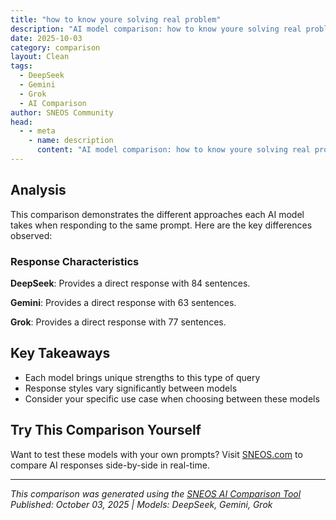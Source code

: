 ```yaml
---
title: "how to know youre solving real problem"
description: "AI model comparison: how to know youre solving real problem..."
date: 2025-10-03
category: comparison
layout: Clean
tags:
  - DeepSeek
  - Gemini
  - Grok
  - AI Comparison
author: SNEOS Community
head:
  - - meta
    - name: description
      content: "AI model comparison: how to know youre solving real problem..."
---
```


<ChatComparison
  title="how to know youre solving real problem"
  prompt="how to know youre solving real problem"
  :responses='{
    "DeepSeek": "Of course. This is one of the most critical questions for entrepreneurs, product managers, and innovators. Solving a \u0022real problem\u0022 is the difference between building something people love and building something that gathers dust.\n\nHere\u2019s a practical framework to know if you\u0027re solving a real problem, broken down into key questions and validation techniques.\n\n### The Core Litmus Test: The \u00225 Whys\u0022 of Problem Validation\n\nAsk these questions relentlessly. If you can\u0027t answer \u0022yes\u0022 to most of them, you might be solving an imaginary or trivial problem.\n\n1.  **Is it a \u0022Must-Have,\u0022 not just a \u0022Nice-to-Have\u0022?**\n    *   **Real Problem:** The user feels a persistent pain, frustration, or inconvenience. They are actively seeking a solution or have developed awkward workarounds. Life or work is measurably worse without a solution.\n    *   **Imaginary Problem:** The user thinks, \u0022Huh, that\u0027s a neat idea,\u0022 but their life remains unchanged without it. It\u0027s a minor annoyance, not a genuine pain.\n\n2.  **Are People Already \u0022Hiring\u0022 Inadequate Solutions?**\n    *   This concept from Clay Christensen\u0027s \u0022Jobs to Be Done\u0022 theory is crucial. People \u0022hire\u0022 products to do a job. If they are using spreadsheets, manual processes, or multiple disjointed tools to solve the problem, you\u0027ve found a real pain point. The existence of competitors is actually a *good* sign\u2014it validates a market.\n\n3.  **Is it Specific and Actionable?**\n    *   **Real Problem:** \u0022It takes our sales team 3 hours to manually update the CRM after a conference, and they often make errors that cost us deals.\u0022\n    *   **Vague Problem:** \u0022CRM software is hard to use.\u0022 The specific problem points to a clear solution; the vague one does not.\n\n4.  **Are They Willing to Pay (Time, Money, or Social Capital)?**\n    *   A problem is only \u0022real\u0022 if the user is motivated enough to invest something to solve it. This is the ultimate test. If they balk at a price, sign-up process, or learning curve, the pain isn\u0027t severe enough.\n\n5.  **Does it Have a Direct, Obvious Impact on Their Core Goals?**\n    *   **Real Problem:** It blocks revenue, saves significant time, reduces critical errors, or directly enhances a primary life goal (safety, health, connection).\n    *   **Peripheral Problem:** It optimizes a non-critical area or adds a fringe benefit.\n\n---\n\n### How to Validate It: Move from Assumption to Evidence\n\nDon\u0027t just *think* you know. Go out and *prove* it.\n\n#### Phase 1: Discovery \u0026 Qualitative Research\n\n**1. Talk to People (The Right Way)**\n*   **Don\u0027t ask:** \u0022Would you use a product that does X?\u0022 (They will say yes to be nice).\n*   **Instead, ask about their behaviors and feelings:**\n    *   \u0022Tell me about the last time you faced [situation related to your problem].\u0022\n    *   \u0022Walk me through your current process for doing X.\u0022\n    *   \u0022What part of that is the most frustrating or time-consuming?\u0022\n    *   \u0022What solutions have you tried? Why did they fall short?\u0022\n    *   \u0022If you had a magic wand, what would you change?\u0022\n\n**2. Look for \u0022Workarounds\u0022 and \u0022Hacks\u0022**\n*   This is gold. If people are using duct-tape solutions (e.g., using 5 different apps, maintaining complex spreadsheets, having a dedicated person to manually fix things), you\u0027ve found a genuine, painful problem.\n\n#### Phase 2: Quantitative Validation\n\n**1. Create a \u0022Smoke Test\u0022 or Landing Page**\n*   Build a simple webpage describing the solution to your problem.\n*   Include a clear **Call-to-Action**: \u0022Sign Up for Early Access,\u0022 \u0022Get Notified at Launch,\u0022 or even \u0022Pre-Order Now.\u0022\n*   Drive a small amount of targeted traffic (e.g., through relevant online communities or ads). The number of clicks, sign-ups, or pre-orders is a powerful, quantitative measure of demand.\n\n**2. Run a Problem-Fit Survey**\n*   Survey a larger audience to gauge how widespread the problem is.\n    *   \u0022On a scale of 1-10, how painful is [problem] for you?\u0022\n    *   \u0022How much time/money do you lose per week/month because of this?\u0022\n    *   \u0022What is the biggest consequence of not solving this?\u0022\n\n#### Phase 3: Pre-Solution Validation\n\n**1. The \u0022Paper Napkin\u0022 or \u0022Wizard of Oz\u0022 Test**\n*   Can you solve the problem manually? Before writing a single line of code, use a manual process to deliver the core value. If people find value in the clunky, manual version, they will *love* the automated one.\n\n**2. Ask for a Pre-Order or Letter of Intent**\n*   For B2B or high-cost products, the ultimate validation is getting a commitment to pay. This separates curiosity from real need.\n\n---\n\n### Red Flags: Signs You\u0027re Probably *Not* Solving a Real Problem\n\n*   **Solution Looking for a Problem:** You started with a cool technology (e.g., \u0022Let\u0027s use blockchain!\u0022) and are now searching for where to apply it.\n*   **The \u0022Everybody\u0022 Problem:** \u0022Our product is for everyone.\u0022 Real problems are specific to a well-defined group.\n*   **Answers are Vague or Hypothetical:** When you talk to users, they speak in future tense (\u0022I *would* probably use that...\u0022) rather than describing past pains.\n*   **No One is Willing to Be Your First User:** If you can\u0027t find a single person to passionately try your MVP for free, why would anyone pay for it later?\n*   **You\u0027re the Only One with the Problem:** Be wary of building something only you need. It might be a hobby, not a business.\n\n### The One-Sentence Summary\n\nYou know you\u0027re solving a real problem when you can observe a specific group of people **experiencing a measurable pain** and **actively using imperfect solutions** to cope with it, and they can **articulate the concrete benefit** they\u0027d get from a better way.\n\nStop guessing and start listening. The evidence is out there in the world, not in your head.",
    "Gemini": "Knowing you\u0027re solving a real problem is crucial for any project, business, or personal endeavor. It ensures your efforts are focused and impactful. Here\u0027s a breakdown of how to determine if you\u0027re solving a real problem:\n\n**1. Validation Through Evidence \u0026 Research:**\n\n*   **Talk to People Directly:**\n    *   **Conduct user interviews:** Go straight to the source \u2013 talk to the people who are or will be affected. Ask open-ended questions to understand their pain points, frustrations, and unmet needs. Don\u0027t just ask \u0022Would you like this?\u0022, ask \u0022What\u0027s the biggest challenge you face when doing X?\u0022\n    *   **Observe behavior:** Sometimes people don\u0027t accurately describe their problems.  Observe them in their natural environment to see what difficulties they encounter. (e.g., watch someone struggling to use a complicated website).\n    *   **Surveys:** Use surveys to gather broader data and quantify the prevalence of the problem.\n*   **Market Research:**\n    *   **Analyze existing data:**  Look for reports, studies, statistics, and industry trends that point to the problem.  Are there articles complaining about it?  Are companies trying to solve a similar problem already?\n    *   **Competitive analysis:**  Examine existing solutions. Do they truly solve the problem, or do they fall short?  What are their limitations?\n*   **Personal Experience (Use Cautiously):**\n    *   If you\u0027ve personally experienced the problem, that\u0027s a good starting point. However, don\u0027t assume that everyone else feels the same way. Validate your experience with research and input from others.\n\n**2. Defining the Problem Clearly \u0026 Precisely:**\n\n*   **Articulate the Problem Statement:**  Write down a concise, clear, and specific description of the problem. Avoid vague language.  Focus on the impact and consequences of the problem.  (Example: \u0022Busy parents struggle to find healthy and convenient meal options for their children, leading to unhealthy eating habits and increased stress.\u0022)\n*   **Identify the Target Audience:**  Who is experiencing this problem?  Be specific about their demographics, behaviors, and needs. The more you know about your target audience, the better you can validate the problem.\n*   **Quantify the Impact:**  How many people are affected by the problem?  What are the financial costs, time costs, or other negative consequences of the problem?  Quantifiable data makes the problem more real and compelling.\n\n**3. Verifying the Problem\u0027s Severity and Frequency:**\n\n*   **Is it a \u0022Must-Have\u0022 or a \u0022Nice-to-Have\u0022?:**  Does the problem cause significant pain or frustration?  Is it a critical need that people actively seek to solve, or is it a minor inconvenience that they can easily ignore? \u0022Must-have\u0022 problems are more likely to lead to successful solutions.\n*   **How Often Does it Occur?:**  A problem that happens rarely may not be worth solving.  The more frequent the problem, the greater the potential impact of a solution.\n*   **Is There a Willingness to Pay (or invest):**  Are people willing to spend time, money, or effort to solve the problem?  If not, it may not be a real problem or the problem is not severe enough.\n\n**4. Continuously Validating \u0026 Iterating:**\n\n*   **Early and Frequent Feedback:**  Don\u0027t wait until you\u0027ve built a complete solution to get feedback.  Show early prototypes or mockups to potential users and gather their thoughts.\n*   **A/B Testing:** If you have a website or app, use A/B testing to see which features or solutions resonate best with users.\n*   **Track Key Metrics:**  Once you launch a solution, track metrics that indicate whether you\u0027re actually solving the problem.  (e.g., customer satisfaction, usage rates, error rates, cost savings).\n*   **Be Open to Changing Your Approach:** If the data shows that your solution isn\u0027t working, be willing to pivot and try a different approach.\n\n**Red Flags That You Might NOT Be Solving a Real Problem:**\n\n*   **You can\u0027t find anyone who experiences the problem.**\n*   **People agree there\u0027s a problem, but they don\u0027t seem motivated to solve it.**\n*   **Existing solutions already adequately address the problem.**\n*   **You\u0027re primarily focused on the technology or solution, rather than the problem itself.**\n*   **You\u0027re relying solely on your intuition or personal experience without any external validation.**\n\n**Example Scenario:**\n\nLet\u0027s say you have an idea for a new social media platform for pet owners.\n\n*   **Not Real Problem (without validation):** \u0022I think pet owners need a better way to connect with each other.\u0022\n*   **Real Problem (after validation):** \u0022Pet owners struggle to find reliable and trustworthy information about pet care in their local area, leading to increased stress and potentially impacting their pet\u0027s health. Existing online forums are often filled with misinformation and lack verified experts. (Based on surveys and interviews with pet owners)\u0022\n\nBy following these steps and being diligent in your research and validation, you can significantly increase your chances of solving a real problem that will have a positive impact. Remember that solving a real problem is a continuous process of learning and adapting.\n",
    "Grok": "To determine whether you\u0027re solving a real problem, you need to critically assess the situation, understand the needs of the people involved, and evaluate the impact of your solution. Here are some steps to guide you:\n\n### 1. Identify the Problem Clearly\n   - **Define the problem:** What exactly are you trying to solve? Be specific and avoid vague statements.\n     - Example: Instead of saying \u0022People are unhappy at work,\u0022 specify \u0022Employees in my department feel demotivated due to lack of recognition.\u0022\n   - **Ask why it\u2019s a problem:** Dig deeper using the \u00225 Whys\u0022 technique to uncover the root cause. Keep asking \u0022Why?\u0022 until you reach the core issue.\n     - Example: Why are employees demotivated? \u2192 Because they don\u2019t feel valued. Why? \u2192 Because there\u2019s no recognition for their hard work. Why? \u2192 Because there\u2019s no system in place for feedback or rewards.\n\n### 2. Validate the Problem with Real People\n   - **Talk to stakeholders:** Speak to the people who are affected by the problem. Ask them about their experiences, challenges, and needs. Are they actually struggling with what you think is the issue?\n     - Example: Survey employees or hold focus groups to confirm if lack of recognition is a key issue.\n   - **Observe behaviors:** Look for evidence of the problem in real-world scenarios. Are people complaining, avoiding certain tasks, or showing frustration?\n     - Example: Notice if employees are disengaged during meetings or if turnover rates are high.\n   - **Look for data:** Use data (if available) to confirm the problem\u0027s existence and scale.\n     - Example: Check performance metrics, absenteeism rates, or employee satisfaction survey results.\n\n### 3. Assess the Problem\u2019s Significance\n   - **Is it widespread?** Does this problem affect a large number of people or a critical group? Solving a problem for a small, insignificant group might not be a priority unless it has a disproportionate impact.\n     - Example: If only 2 out of 100 employees feel unrecognized, it might not be a real or urgent problem.\n   - **What\u2019s the impact?** Does the problem cause significant pain, inefficiency, or loss (financial, emotional, or otherwise)?\n     - Example: If lack of recognition leads to high turnover, costing the company thousands in hiring and training, it\u2019s a real problem.\n   - **Is it urgent?** Does the problem need to be solved now, or can it wait? Prioritize problems with immediate consequences.\n     - Example: If demotivation is causing project delays, it\u2019s urgent.\n\n### 4. Test Your Assumptions\n   - **Avoid solving imaginary problems:** Just because you think something is a problem doesn\u2019t mean it is. Base your conclusions on evidence, not personal biases or assumptions.\n     - Example: You might assume employees want monetary rewards, but after talking to them, you find they value verbal appreciation more.\n   - **Look for demand:** Are people actively seeking a solution to this problem? If no one cares, it might not be worth solving.\n     - Example: If employees aren\u2019t asking for recognition and seem content, the problem might not be real.\n\n### 5. Evaluate If Your Solution Adds Value\n   - **Will solving this make a difference?** Consider whether your solution will improve lives, save time, reduce costs, or address pain points.\n     - Example: Implementing a weekly \u0022Employee Shoutout\u0022 program could boost morale and engagement.\n   - **Is the solution feasible?** Can you realistically solve this problem with the resources, time, and skills you have?\n     - Example: If a recognition program requires a budget your company doesn\u2019t have, it might not be viable.\n   - **Test small-scale:** Before fully committing, try a small prototype or pilot of your solution to see if it works.\n     - Example: Introduce a recognition program in one team and measure engagement over a month.\n\n### 6. Seek Feedback on Your Approach\n   - **Ask for input:** Share your understanding of the problem and proposed solution with others (colleagues, mentors, or the affected group). Do they agree it\u2019s a real issue?\n   - **Iterate based on feedback:** If people don\u2019t see the problem or solution as valuable, reconsider your approach.\n\n### 7. Measure Outcomes\n   - After implementing a solution, check if it\u2019s addressing the problem. Use measurable indicators (e.g., improved satisfaction scores, reduced complaints, higher productivity).\n     - Example: After the recognition program, do employees report feeling more valued? Has turnover decreased?\n   - If the solution doesn\u2019t work, revisit your problem definition. You might have misunderstood the root cause.\n\n### Key Signs You\u2019re Solving a Real Problem:\n- People affected by the issue acknowledge it and express a need for a solution.\n- Data or evidence backs up the existence and impact of the problem.\n- Solving it creates measurable positive change (e.g., happier people, cost savings, efficiency).\n- The problem aligns with broader goals or priorities (personal, organizational, or societal).\n\n### Key Signs You\u2019re Not Solving a Real Problem:\n- You\u2019re the only one who thinks it\u2019s an issue (no validation from others).\n- There\u2019s no clear evidence or data supporting the problem\u2019s existence.\n- People are indifferent to or unaffected by your solution.\n- The effort to solve it outweighs the benefits.\n\nBy following these steps and staying user-focused (whether it\u2019s customers, colleagues, or a community), you can ensure you\u2019re addressing a problem that truly matters. If you\u2019re still unsure, start small\u2014test your assumptions and iterate based on real-world feedback."
  }'
  published-date="20:26"
/>

## Analysis

This comparison demonstrates the different approaches each AI model takes when responding to the same prompt. Here are the key differences observed:

### Response Characteristics

**DeepSeek**: Provides a direct response with 84 sentences. 

**Gemini**: Provides a direct response with 63 sentences. 

**Grok**: Provides a direct response with 77 sentences. 

## Key Takeaways

- Each model brings unique strengths to this type of query
- Response styles vary significantly between models
- Consider your specific use case when choosing between these models

## Try This Comparison Yourself

Want to test these models with your own prompts? Visit [SNEOS.com](https://sneos.com) to compare AI responses side-by-side in real-time.

---

*This comparison was generated using the [SNEOS AI Comparison Tool](https://sneos.com)*
*Published: October 03, 2025 | Models: DeepSeek, Gemini, Grok*
